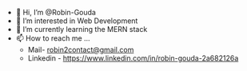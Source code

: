 - 👋 Hi, I’m @Robin-Gouda
- 👀 I’m interested in Web Development
- 🌱 I’m currently learning the MERN stack
- 📫 How to reach me ...
  - Mail- robin2contact@gmail.com
  - Linkedin - https://www.linkedin.com/in/robin-gouda-2a682126a

<!---
Robin-Gouda/Robin-Gouda is a ✨ special ✨ repository because its `README.md` (this file) appears on your GitHub profile.
You can click the Preview link to take a look at your changes.
--->
